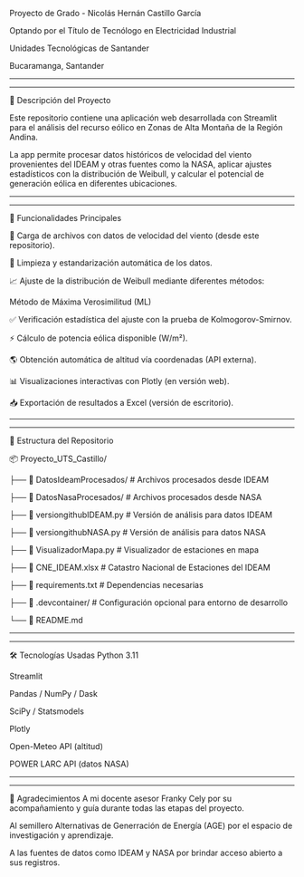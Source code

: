 Proyecto de Grado - Nicolás Hernán Castillo García

Optando por el Título de Tecnólogo en Electricidad Industrial

Unidades Tecnológicas de Santander

Bucaramanga, Santander

_________________________________________________________________________________
_________________________________________________________________________________



📌 Descripción del Proyecto

Este repositorio contiene una aplicación web desarrollada con Streamlit para el análisis del recurso eólico en Zonas de Alta Montaña de la Región Andina.

La app permite procesar datos históricos de velocidad del viento provenientes del IDEAM y otras fuentes como la NASA, aplicar ajustes estadísticos con la distribución de Weibull, y calcular el potencial de generación eólica en diferentes ubicaciones.

_________________________________________________________________________________
_________________________________________________________________________________


🚀 Funcionalidades Principales

📂 Carga de archivos con datos de velocidad del viento (desde este repositorio).

🧼 Limpieza y estandarización automática de los datos.

📈 Ajuste de la distribución de Weibull mediante diferentes métodos:

Método de Máxima Verosimilitud (ML)

✅ Verificación estadística del ajuste con la prueba de Kolmogorov-Smirnov.

⚡ Cálculo de potencia eólica disponible (W/m²).

🌎 Obtención automática de altitud vía coordenadas (API externa).

📊 Visualizaciones interactivas con Plotly (en versión web).

📥 Exportación de resultados a Excel (versión de escritorio).



_________________________________________________________________________________
_________________________________________________________________________________





📁 Estructura del Repositorio

📦 Proyecto_UTS_Castillo/

├── 📂 DatosIdeamProcesados/       # Archivos procesados desde IDEAM

├── 📂 DatosNasaProcesados/        # Archivos procesados desde NASA

├── 📜 versiongithubIDEAM.py       # Versión de análisis para datos IDEAM

├── 📜 versiongithubNASA.py        # Versión de análisis para datos NASA

├── 📜 VisualizadorMapa.py         # Visualizador de estaciones en mapa

├── 📜 CNE_IDEAM.xlsx              # Catastro Nacional de Estaciones del IDEAM

├── 📜 requirements.txt            # Dependencias necesarias

├── 📂 .devcontainer/              # Configuración opcional para entorno de desarrollo

└── 📄 README.md  



_________________________________________________________________________________
_________________________________________________________________________________




🛠️ Tecnologías Usadas
Python 3.11

Streamlit

Pandas / NumPy / Dask

SciPy / Statsmodels

Plotly

Open-Meteo API (altitud)

POWER LARC API (datos NASA)



_________________________________________________________________________________
_________________________________________________________________________________




🤝 Agradecimientos
A mi docente asesor Franky Cely por su acompañamiento y guía durante todas las etapas del proyecto.

Al semillero Alternativas de Generración de Energía (AGE) por el espacio de investigación y aprendizaje.

A las fuentes de datos como IDEAM y NASA por brindar acceso abierto a sus registros.

